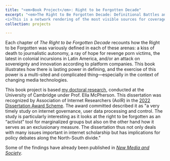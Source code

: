 ```yaml
---
title: "<em>Book Project</em>: Right to be Forgotten Decade"
excerpt: "<em>The Right to Be Forgotten Decade: Definitional Battles and Platform Power</em> is my first solo monograph. It operationalizes and historicizes platform power through a topical analysis, demonstrating how platform companies manipulated headlines and technical newsroom operations. This book is based on a significant mixed methods approach: it draws from an open web mapping and content analysis of over 800 sources and 5000 texts, collected and analyzed between 2015 and 2018. It also draws from in-depth interviews within newsrooms, activist circles, and platform councils across three continents.<br/><img src='/images/rtbf-mapping.png'> <br/> 
<i>This is a network rendering of the most visible sources for coverage of a controversial privacy concept in the 2010s.</i>"
collection: projects

---
```


Each chapter of <i>The Right to be Forgotten Decade</i> recounts how the Right to be Forgotten was variously defined in each of these arenas: a kiss of death to journalistic autonomy, a ray of hope for revenge porn victims, the latest in colonial incursions in Latin America, and/or an attack on sovereignty and innovation according to platform companies. This book illustrates how there is lasting power in defining, and the exercise of this power is a multi-sited and complicated thing—especially in the context of changing media technologies.

This book project is based [my doctoral research](https://www.repository.cam.ac.uk/items/7d4a6d10-f85a-4f7a-a42e-aa8b6d90c622), conducted at the University of Cambridge under Prof. Ella McPherson. This dissertation was recognized by Association of Internet Researchers (AoIR) in the [2022 Dissertation Award Scheme](https://aoir.org/2022dissertaward/). The award committed described it as "a very timely study on internet governance, user data processing and control. The study is particularly interesting as it looks at the right to be forgotten as an “activist” tool for marginalized groups but also on the other hand how it serves as an exclusionary measure. The dissertation thus not only deals with many issues important in internet scholarship but has implications for policy debates along the North-South divide." 

Some of the findings have already been published in [<i>New Media and Society</i>](https://journals.sagepub.com/doi/full/10.1177/1461444820912534).





